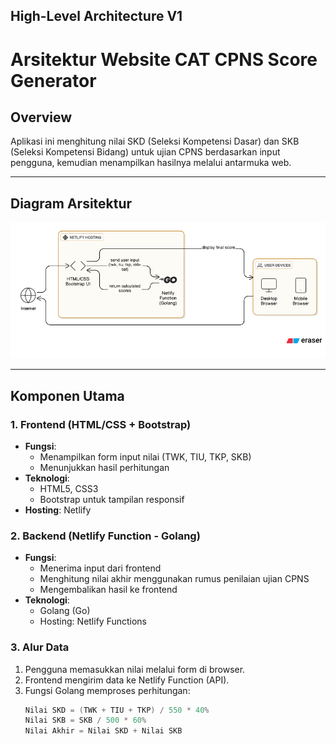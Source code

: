 ## High-Level Architecture V1
# Arsitektur Website CAT CPNS Score Generator

## **Overview**
Aplikasi ini menghitung nilai SKD (Seleksi Kompetensi Dasar) dan SKB (Seleksi Kompetensi Bidang) untuk ujian CPNS berdasarkan input pengguna, kemudian menampilkan hasilnya melalui antarmuka web.

---

## **Diagram Arsitektur**
![High-Level Architecture](./diagram-architecture-v1.png)

---

## **Komponen Utama**

### 1. **Frontend (HTML/CSS + Bootstrap)**
- **Fungsi**: 
  - Menampilkan form input nilai (TWK, TIU, TKP, SKB)
  - Menunjukkan hasil perhitungan
- **Teknologi**:
  - HTML5, CSS3
  - Bootstrap untuk tampilan responsif
- **Hosting**: Netlify

### 2. **Backend (Netlify Function - Golang)**
- **Fungsi**:
  - Menerima input dari frontend
  - Menghitung nilai akhir menggunakan rumus penilaian ujian CPNS
  - Mengembalikan hasil ke frontend
- **Teknologi**:
  - Golang (Go)
  - Hosting: Netlify Functions

### 3. **Alur Data**
1. Pengguna memasukkan nilai melalui form di browser.
2. Frontend mengirim data ke Netlify Function (API).
3. Fungsi Golang memproses perhitungan:
   ```go
   Nilai SKD = (TWK + TIU + TKP) / 550 * 40%
   Nilai SKB = SKB / 500 * 60%
   Nilai Akhir = Nilai SKD + Nilai SKB